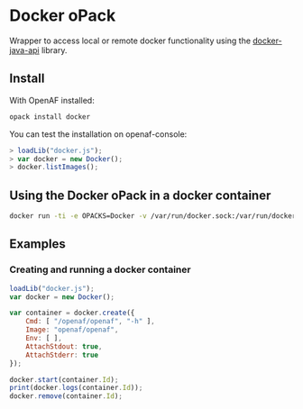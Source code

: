 # Docker oPack

Wrapper to access local or remote docker functionality using the [docker-java-api](https://github.com/amihaiemil/docker-java-api) library.

## Install

With OpenAF installed:

````bash
opack install docker
````

You can test the installation on openaf-console:

````javascript
> loadLib("docker.js");
> var docker = new Docker();
> docker.listImages();
````

## Using the Docker oPack in a docker container

````sh
docker run -ti -e OPACKS=Docker -v /var/run/docker.sock:/var/run/docker.sock --rm openaf/openaf:nightly
````

## Examples

### Creating and running a docker container

````javascript
loadLib("docker.js");
var docker = new Docker();

var container = docker.create({
    Cmd: [ "/openaf/openaf", "-h" ],
    Image: "openaf/openaf",
    Env: [ ],
    AttachStdout: true,
    AttachStderr: true
});

docker.start(container.Id);
print(docker.logs(container.Id));
docker.remove(container.Id);
````
